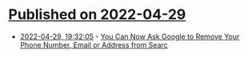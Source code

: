 # [Published on 2022-04-29](index.md)

* [2022-04-29, 19:32:05](https://news.ycombinator.com/item?id=31209679) - [You Can Now Ask Google to Remove Your Phone Number, Email or Address from Searc](https://krebsonsecurity.com/2022/04/you-can-now-ask-google-to-remove-your-phone-number-email-or-address-from-search-results/)
